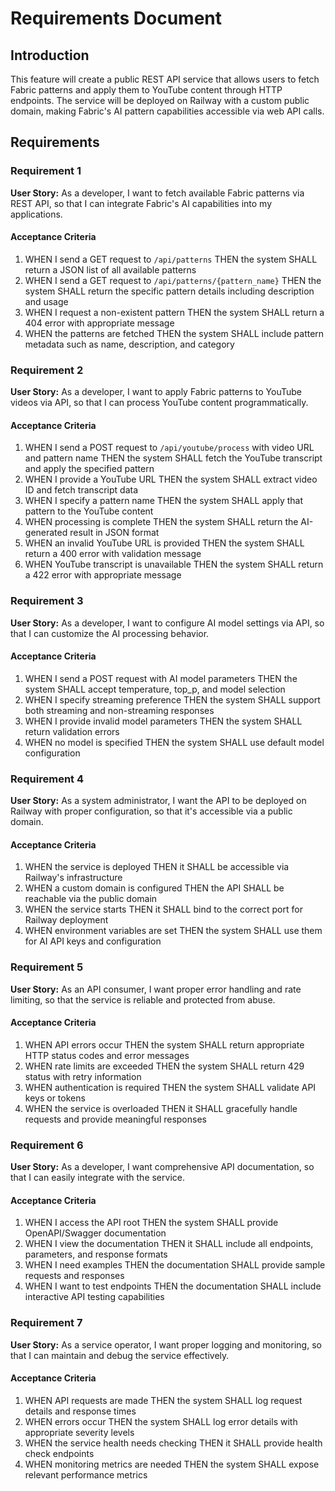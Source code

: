 # Requirements Document

## Introduction

This feature will create a public REST API service that allows users to fetch
Fabric patterns and apply them to YouTube content through HTTP endpoints. The
service will be deployed on Railway with a custom public domain, making Fabric's
AI pattern capabilities accessible via web API calls.

## Requirements

### Requirement 1

**User Story:** As a developer, I want to fetch available Fabric patterns via
REST API, so that I can integrate Fabric's AI capabilities into my applications.

#### Acceptance Criteria

1. WHEN I send a GET request to `/api/patterns` THEN the system SHALL return a
   JSON list of all available patterns
2. WHEN I send a GET request to `/api/patterns/{pattern_name}` THEN the system
   SHALL return the specific pattern details including description and usage
3. WHEN I request a non-existent pattern THEN the system SHALL return a 404
   error with appropriate message
4. WHEN the patterns are fetched THEN the system SHALL include pattern metadata
   such as name, description, and category

### Requirement 2

**User Story:** As a developer, I want to apply Fabric patterns to YouTube
videos via API, so that I can process YouTube content programmatically.

#### Acceptance Criteria

1. WHEN I send a POST request to `/api/youtube/process` with video URL and
   pattern name THEN the system SHALL fetch the YouTube transcript and apply the
   specified pattern
2. WHEN I provide a YouTube URL THEN the system SHALL extract video ID and fetch
   transcript data
3. WHEN I specify a pattern name THEN the system SHALL apply that pattern to the
   YouTube content
4. WHEN processing is complete THEN the system SHALL return the AI-generated
   result in JSON format
5. WHEN an invalid YouTube URL is provided THEN the system SHALL return a 400
   error with validation message
6. WHEN YouTube transcript is unavailable THEN the system SHALL return a 422
   error with appropriate message

### Requirement 3

**User Story:** As a developer, I want to configure AI model settings via API,
so that I can customize the AI processing behavior.

#### Acceptance Criteria

1. WHEN I send a POST request with AI model parameters THEN the system SHALL
   accept temperature, top_p, and model selection
2. WHEN I specify streaming preference THEN the system SHALL support both
   streaming and non-streaming responses
3. WHEN I provide invalid model parameters THEN the system SHALL return
   validation errors
4. WHEN no model is specified THEN the system SHALL use default model
   configuration

### Requirement 4

**User Story:** As a system administrator, I want the API to be deployed on
Railway with proper configuration, so that it's accessible via a public domain.

#### Acceptance Criteria

1. WHEN the service is deployed THEN it SHALL be accessible via Railway's
   infrastructure
2. WHEN a custom domain is configured THEN the API SHALL be reachable via the
   public domain
3. WHEN the service starts THEN it SHALL bind to the correct port for Railway
   deployment
4. WHEN environment variables are set THEN the system SHALL use them for AI API
   keys and configuration

### Requirement 5

**User Story:** As an API consumer, I want proper error handling and rate
limiting, so that the service is reliable and protected from abuse.

#### Acceptance Criteria

1. WHEN API errors occur THEN the system SHALL return appropriate HTTP status
   codes and error messages
2. WHEN rate limits are exceeded THEN the system SHALL return 429 status with
   retry information
3. WHEN authentication is required THEN the system SHALL validate API keys or
   tokens
4. WHEN the service is overloaded THEN it SHALL gracefully handle requests and
   provide meaningful responses

### Requirement 6

**User Story:** As a developer, I want comprehensive API documentation, so that
I can easily integrate with the service.

#### Acceptance Criteria

1. WHEN I access the API root THEN the system SHALL provide OpenAPI/Swagger
   documentation
2. WHEN I view the documentation THEN it SHALL include all endpoints,
   parameters, and response formats
3. WHEN I need examples THEN the documentation SHALL provide sample requests and
   responses
4. WHEN I want to test endpoints THEN the documentation SHALL include
   interactive API testing capabilities

### Requirement 7

**User Story:** As a service operator, I want proper logging and monitoring, so
that I can maintain and debug the service effectively.

#### Acceptance Criteria

1. WHEN API requests are made THEN the system SHALL log request details and
   response times
2. WHEN errors occur THEN the system SHALL log error details with appropriate
   severity levels
3. WHEN the service health needs checking THEN it SHALL provide health check
   endpoints
4. WHEN monitoring metrics are needed THEN the system SHALL expose relevant
   performance metrics
